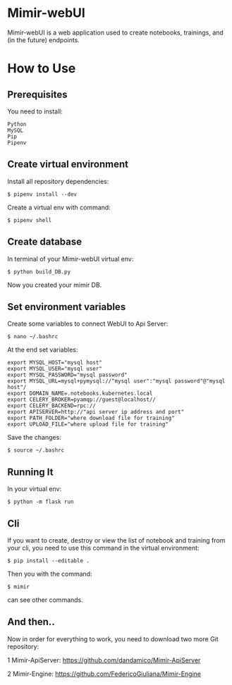 # Mimir-webUI

Mimir-webUI is a web application used to create notebooks, trainings, and (in the future) endpoints. 

How to Use
==========

Prerequisites
-------------

You need to install:

	Python
	MySQL
	Pip
	Pipenv



Create virtual environment
--------------------------

Install all repository dependencies:

    $ pipenv install --dev

Create a virtual env with command:

    $ pipenv shell
   


Create database
---------------

In terminal of your Mimir-webUI virtual env:

	$ python build_DB.py

Now you created your mimir DB.



Set environment variables
-------------------------

Create some variables to connect WebUI to Api Server:

    $ nano ~/.bashrc
    
At the end set variables: 

	export MYSQL_HOST="mysql host"
	export MYSQL_USER="mysql user"
	export MYSQL_PASSWORD="mysql password"
	export MYSQL_URL=mysql+pymysql://"mysql user":"mysql password"@"mysql host"/
	export DOMAIN_NAME=.notebooks.kubernetes.local
	export CELERY_BROKER=pyamqp://guest@localhost//
	export CELERY_BACKEND=rpc://
	export APISERVER=http://"api server ip address and port"
	export PATH_FOLDER="where download file for training"
	export UPLOAD_FILE="where upload file for training"

Save the changes:
	
	$ source ~/.bashrc    



Running It
----------

In your virtual env:

    $ python -m flask run



Cli
----
If you want to create, destroy or view the list of notebook and training from your cli, you need to use this command in the virtual environment:

	$ pip install --editable .

Then you with the command:

	$ mimir

can see other commands.



And then..
----------

Now in order for everything to work, you need to download two more Git repository:

1 Mimir-ApiServer: https://github.com/dandamico/Mimir-ApiServer

2 Mimir-Engine: https://github.com/FedericoGiuliana/Mimir-Engine
